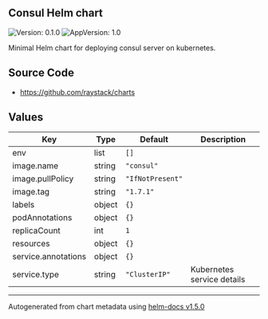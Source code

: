 ## Consul Helm chart

![Version: 0.1.0](https://img.shields.io/badge/Version-0.1.0-informational?style=flat-square) ![AppVersion: 1.0](https://img.shields.io/badge/AppVersion-1.0-informational?style=flat-square)

Minimal Helm chart for deploying consul server on kubernetes.

## Source Code

- <https://github.com/raystack/charts>

## Values

| Key                 | Type   | Default          | Description                |
| ------------------- | ------ | ---------------- | -------------------------- |
| env                 | list   | `[]`             |                            |
| image.name          | string | `"consul"`       |                            |
| image.pullPolicy    | string | `"IfNotPresent"` |                            |
| image.tag           | string | `"1.7.1"`        |                            |
| labels              | object | `{}`             |                            |
| podAnnotations      | object | `{}`             |                            |
| replicaCount        | int    | `1`              |                            |
| resources           | object | `{}`             |                            |
| service.annotations | object | `{}`             |                            |
| service.type        | string | `"ClusterIP"`    | Kubernetes service details |

---

Autogenerated from chart metadata using [helm-docs v1.5.0](https://github.com/norwoodj/helm-docs/releases/v1.5.0)

